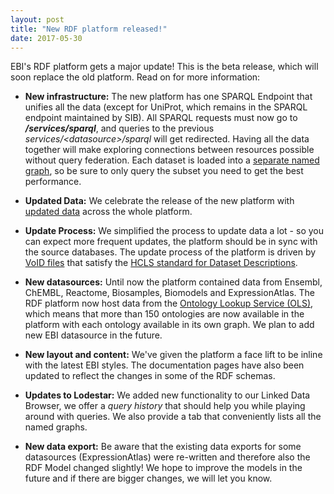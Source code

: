 ```yaml
---
layout: post
title: "New RDF platform released!"
date: 2017-05-30
---
```

EBI's RDF platform gets a major update! This is the beta release, which will soon replace the old platform. Read on for more information:

* **New infrastructure:** The new platform has one SPARQL Endpoint that unifies all the data (except for UniProt, which remains in the SPARQL endpoint maintained by SIB). All SPARQL requests must now go to ***/services/sparql***, and queries to the previous *services/&#60;datasource>/sparql* will get redirected. Having all the data together will make exploring connections between resources possible without query federation. Each dataset is loaded into a [separate named graph](/rdf/documentation/usingSparql.html), so be sure to only query the subset you need to get the best performance.  

* **Updated Data:** We celebrate the release of the new platform with [updated data](/rdf/Datasets) across the whole platform.

* **Update Process:**  We simplified the process to update data a lot - so you can expect more frequent updates, the platform should be in sync with the source databases. The update process of the platform is driven by [VoID files](/rdf/documentation/provenance.html) that satisfy the [HCLS standard for Dataset Descriptions](https://www.w3.org/TR/hcls-dataset/).

* **New datasources:** Until now the platform contained data from Ensembl, ChEMBL, Reactome, Biosamples, Biomodels and ExpressionAtlas. The RDF platform now host data from the [Ontology Lookup Service (OLS)](http://www.ebi.ac.uk/ols/index), which means that more than 150 ontologies are now available in the platform with each ontology available in its own graph. We plan to add new EBI datasource in the future.

* **New layout and content:** We've given the platform a face lift to be inline with the latest EBI styles. The documentation pages have also been updated to reflect the changes in some of the RDF schemas.

* **Updates to Lodestar:** We added new functionality to our Linked Data Browser, we offer a *query history* that should help you while playing around with queries.  We also provide a tab that conveniently lists all the named graphs.

* **New data export:** Be aware that the existing data exports for some datasources (ExpressionAtlas) were re-written and therefore also the RDF Model changed slightly! We hope to improve the models in the future and if there are bigger changes, we will let you know.
